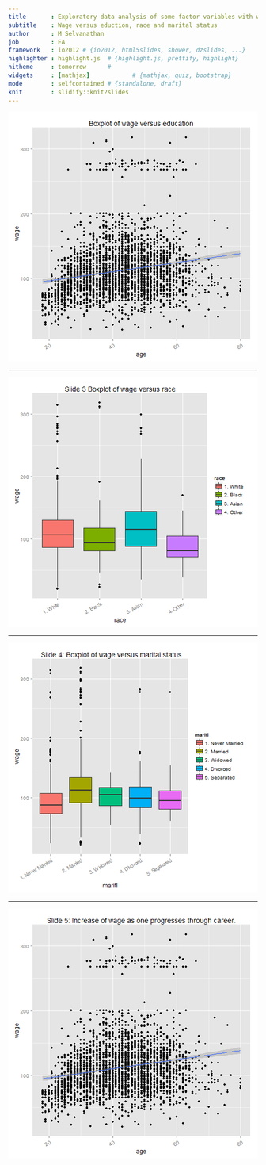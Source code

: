 ```yaml
---
title       : Exploratory data analysis of some factor variables with wage
subtitle    : Wage versus eduction, race and marital status
author      : M Selvanathan
job         : EA
framework   : io2012 # {io2012, html5slides, shower, dzslides, ...}
highlighter : highlight.js  # {highlight.js, prettify, highlight}
hitheme     : tomorrow      # 
widgets     : [mathjax]            # {mathjax, quiz, bootstrap}
mode        : selfcontained # {standalone, draft}
knit        : slidify::knit2slides
---
```


![plot of chunk unnamed-chunk-1](assets/fig/unnamed-chunk-1-1.png) 

---

![plot of chunk unnamed-chunk-2](assets/fig/unnamed-chunk-2-1.png) 

---

![plot of chunk unnamed-chunk-3](assets/fig/unnamed-chunk-3-1.png) 

---

![plot of chunk unnamed-chunk-4](assets/fig/unnamed-chunk-4-1.png) 
